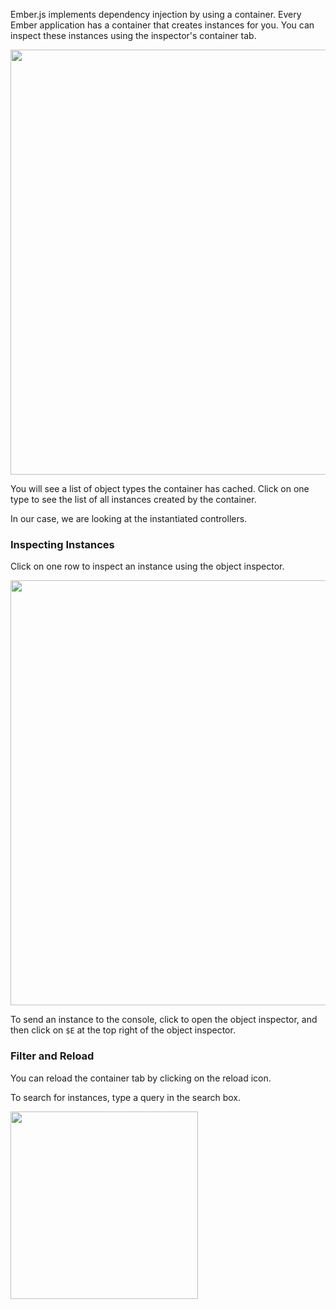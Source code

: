 Ember.js implements dependency injection by using a container.  Every Ember
application has a container that creates instances for you. You can
inspect these instances using the inspector's container tab.


<img src="images/guides/ember-inspector/container-screenshot.png" width="680"/>

You will see a list of object types the container has cached. Click on
one type to see the list of all instances created by the container.

In our case, we are looking at the instantiated controllers.


### Inspecting Instances

Click on one row to inspect an instance using the object inspector.

<img src="images/guides/ember-inspector/container-object-inspector.png" width="680"/>

To send an instance to the console, click to open the
object inspector, and then click on `$E` at the top right of the object inspector.

### Filter and Reload

You can reload the container tab by clicking on the reload icon.

To search for instances, type a query in the search box.

<img src="images/guides/ember-inspector/container-toolbar.png" width="300"/>
